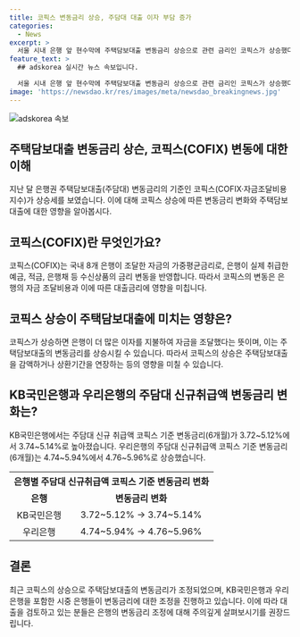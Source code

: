 ```yaml
---
title: 코픽스 변동금리 상승, 주담대 대출 이자 부담 증가
categories:
  - News
excerpt: >
  서울 시내 은행 앞 현수막에 주택담보대출 변동금리 상승으로 관련 금리인 코픽스가 상승했다. 은행은 높아진 이자를 반영해 변동금리를 조정하며, KB국민은행과 우리은행의 주담대 신규 변동금리도 상승했다. 최근 6개월간 내림세를 보였던 코픽스가 상승세로 돌아섰으며, 이는 은행이 더 많은 이자를 주고 자금을 조달했다는 의미이다. 코픽스는 국내 8개 은행이 조달한 자금의 가중평균금리로, 은행의 수신상품 금리 변동을 반영한다.
feature_text: >
  ## adskorea 실시간 뉴스 속보입니다.

  서울 시내 은행 앞 현수막에 주택담보대출 변동금리 상승으로 관련 금리인 코픽스가 상승했다. 은행은 높아진 이자를 반영해 변동금리를 조정하며, KB국민은행과 우리은행의 주담대 신규 변동금리도 상승했다. 최근 6개월간 내림세를 보였던 코픽스가 상승세로 돌아섰으며, 이는 은행이 더 많은 이자를 주고 자금을 조달했다는 의미이다. 코픽스는 국내 8개 은행이 조달한 자금의 가중평균금리로, 은행의 수신상품 금리 변동을 반영한다.
image: 'https://newsdao.kr/res/images/meta/newsdao_breakingnews.jpg'
---
```


<p><img src="https://newsdao.kr/res/images/meta/newsdao_breakingnews.jpg" alt="adskorea 속보" /></p>

<h2 data-ke-size="size26">주택담보대출 변동금리 상슨, 코픽스(COFIX) 변동에 대한 이해</h2>

<p data-ke-size="size16">지난 달 은행권 주택담보대출(주담대) 변동금리의 기준인 코픽스(COFIX·자금조달비용지수)가 상승세를 보였습니다. 이에 대해 코픽스 상승에 따른 변동금리 변화와 주택담보대출에 대한 영향을 알아봅시다.</p>

<h2 data-ke-size="size24">코픽스(COFIX)란 무엇인가요?</h2>

<p data-ke-size="size16">코픽스(COFIX)는 국내 8개 은행이 조달한 자금의 가중평균금리로, 은행이 실제 취급한 예금, 적금, 은행채 등 수신상품의 금리 변동을 반영합니다. 따라서 코픽스의 변동은 은행의 자금 조달비용과 이에 따른 대출금리에 영향을 미칩니다.</p>

<h2 data-ke-size="size24">코픽스 상승이 주택담보대출에 미치는 영향은?</h2>

<p data-ke-size="size16">코픽스가 상승하면 은행이 더 많은 이자를 지불하여 자금을 조달했다는 뜻이며, 이는 주택담보대출의 변동금리를 상승시킬 수 있습니다. 따라서 코픽스의 상승은 주택담보대출을 감액하거나 상환기간을 연장하는 등의 영향을 미칠 수 있습니다.</p>

<h2 data-ke-size="size24">KB국민은행과 우리은행의 주담대 신규취급액 변동금리 변화는?</h2>

<p data-ke-size="size16">KB국민은행에서는 주담대 신규 취급액 코픽스 기준 변동금리(6개월)가 3.72~5.12%에서 3.74~5.14%로 높아졌습니다. 우리은행의 주담대 신규취급액 코픽스 기준 변동금리(6개월)는 4.74~5.94%에서 4.76~5.96%로 상승했습니다.</p>

<table>
    <tr>
        <th colspan="2" style="text-align: center;">은행별 주담대 신규취급액 코픽스 기준 변동금리 변화</th>
    </tr>
    <tr>
        <td style="text-align: center; height: 17px;"><b>은행</b></td>
        <td style="text-align: center; height: 17px;"><b>변동금리 변화</b></td>
    </tr>
    <tr>
        <td style="text-align: center; height: 17px;">KB국민은행</td>
        <td style="text-align: center; height: 17px;">3.72~5.12% → 3.74~5.14%</td>
    </tr>
    <tr>
        <td style="text-align: center; height: 17px;">우리은행</td>
        <td style="text-align: center; height: 17px;">4.74~5.94% → 4.76~5.96%</td>
    </tr>
</table>

<h2 data-ke-size="size24">결론</h2>

<p data-ke-size="size16">최근 코픽스의 상승으로 주택담보대출의 변동금리가 조정되었으며, KB국민은행과 우리은행을 포함한 시중 은행들이 변동금리에 대한 조정을 진행하고 있습니다. 이에 따라 대출을 검토하고 있는 분들은 은행의 변동금리 조정에 대해 주의깊게 살펴보시기를 권장드립니다.</p>

